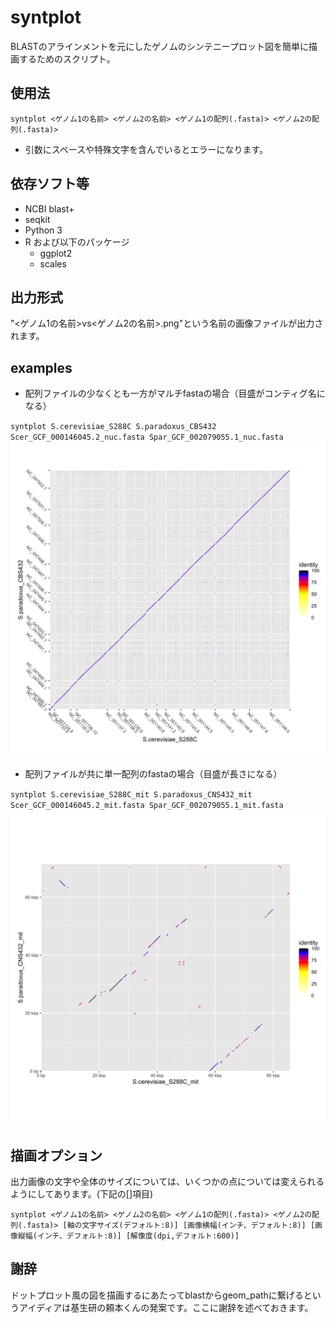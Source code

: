 # syntplot
BLASTのアラインメントを元にしたゲノムのシンテニープロット図を簡単に描画するためのスクリプト。

## 使用法
`syntplot <ゲノム1の名前> <ゲノム2の名前> <ゲノム1の配列(.fasta)> <ゲノム2の配列(.fasta)>`
- 引数にスペースや特殊文字を含んでいるとエラーになります。

## 依存ソフト等
- NCBI blast+
- seqkit
- Python 3
- R および以下のパッケージ
  - ggplot2
  - scales

## 出力形式
"<ゲノム1の名前>vs<ゲノム2の名前>.png"という名前の画像ファイルが出力されます。

## examples
- 配列ファイルの少なくとも一方がマルチfastaの場合（目盛がコンティグ名になる）

`syntplot S.cerevisiae_S288C S.paradoxus_CBS432 Scer_GCF_000146045.2_nuc.fasta Spar_GCF_002079055.1_nuc.fasta`
<img src="https://github.com/yk-kobayashi/images/blob/syntplot/S.cerevisiae_S288CvsS.paradoxus_CBS432.png" width="600">

- 配列ファイルが共に単一配列のfastaの場合（目盛が長さになる）

`syntplot S.cerevisiae_S288C_mit S.paradoxus_CNS432_mit Scer_GCF_000146045.2_mit.fasta Spar_GCF_002079055.1_mit.fasta`
<img src="https://github.com/yk-kobayashi/images/blob/syntplot/S.cerevisiae_S288C_mitvsS.paradoxus_CNS432_mit.png" width="600">

## 描画オプション
出力画像の文字や全体のサイズについては、いくつかの点については変えられるようにしてあります。(下記の[]項目)

`syntplot <ゲノム1の名前> <ゲノム2の名前> <ゲノム1の配列(.fasta)> <ゲノム2の配列(.fasta)> [軸の文字サイズ(デフォルト:8)] [画像横幅(インチ、デフォルト:8)] [画像縦幅(インチ、デフォルト:8)] [解像度(dpi,デフォルト:600)]`

## 謝辞
ドットプロット風の図を描画するにあたってblastからgeom_pathに繋げるというアイディアは基生研の頼本くんの発案です。ここに謝辞を述べておきます。
